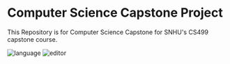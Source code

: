 # Computer Science Capstone Project
This Repository is for Computer Science Capstone for SNHU's CS499 capstone course.

![language](https://img.shields.io/badge/language-Markdown%20%7C%20HTML-cyan)
![editor](https://img.shields.io/badge/editor-Markdown%20Monster-lightpink)
